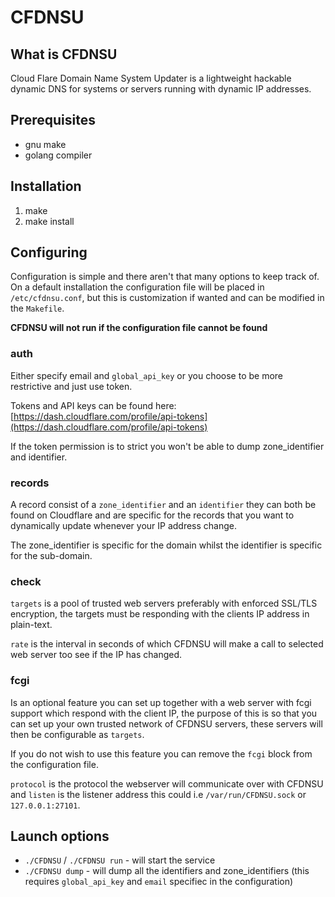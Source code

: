 # CFDNSU
## What is CFDNSU
Cloud Flare Domain Name System Updater is a lightweight hackable dynamic DNS for systems or servers running with dynamic IP addresses.


## Prerequisites
 - gnu make
 - golang compiler

## Installation

 1. make
 2. make install

## Configuring
Configuration is simple and there aren't that many options to keep track of. On a default installation the configuration file will be placed in `/etc/cfdnsu.conf`, but this is customization if wanted and can be modified in the `Makefile`.

**CFDNSU will not run if the configuration file cannot be found**

### auth
Either specify email and `global_api_key` or you choose to be more restrictive and just use token.

Tokens and API keys can be found here: [https://dash.cloudflare.com/profile/api-tokens](https://dash.cloudflare.com/profile/api-tokens)

If the token permission is to strict you won't be able to dump zone_identifier and identifier.

### records
A record consist of a `zone_identifier` and an `identifier` they can both be found on Cloudflare and are specific for the records that you want to dynamically update whenever your IP address change.

The zone_identifier is specific for the domain whilst the identifier is specific for the sub-domain.

### check
`targets` is a pool of trusted web servers preferably with enforced SSL/TLS encryption, the targets must be responding with the clients IP address in plain-text.

`rate` is the interval in seconds of which CFDNSU will make a call to selected web server too see if the IP has changed.

### fcgi
Is an optional feature you can set up together with a web server with fcgi support which respond with the client IP, the purpose of this is so that you can set up your own trusted network of CFDNSU servers, these servers will then be configurable as `targets`.

If you do not wish to use this feature you can remove the `fcgi` block from the configuration file.

`protocol` is the protocol the webserver will communicate over with CFDNSU and `listen` is the listener address this could i.e `/var/run/CFDNSU.sock` or `127.0.0.1:27101`.

## Launch options

 - `./CFDNSU` / `./CFDNSU run` - will start the service
 - `./CFDNSU dump` - will dump all the identifiers and zone_identifiers (this requires `global_api_key` and `email` specifiec in the configuration)
